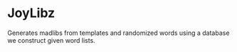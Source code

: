 # JoyLibz
Generates madlibs from templates and randomized words using a database we construct given word lists. 
